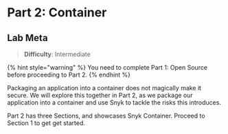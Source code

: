 # Part 2: Container

## Lab Meta <a id="lab-meta"></a>

> **Difficulty**: Intermediate

{% hint style="warning" %}
You need to complete Part 1: Open Source before proceeding to Part 2.
{% endhint %}

Packaging an application into a container does not magically make it secure. We will explore this together in Part 2, as we package our application into a container and use Snyk to tackle the risks this introduces.

Part 2 has three Sections, and showcases Snyk Container. Proceed to Section 1 to get get started.


